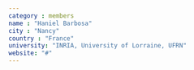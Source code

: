 ```yaml
---
category : members
name : "Haniel Barbosa"
city : "Nancy"
country : "France"
university: "INRIA, University of Lorraine, UFRN"
website: "#"
---
```

